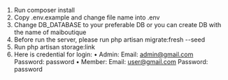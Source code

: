1. Run composer install
2. Copy .env.example and change file name into .env
3. Change DB_DATABASE to your preferable DB or you can create DB with the name of maiboutique
4. Before run the server, please run php artisan migrate:fresh --seed
5. Run php artisan storage:link
6. Here is credential for login:
   • Admin:
   Email: admin@gmail.com
   Password: password
   • Member:
   Email: user@gmail.com
   Password: password
